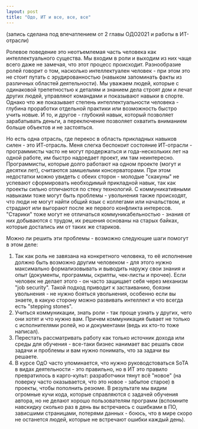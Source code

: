 ```yaml
---
layout: post
title: "Одо, ИТ и все, все, все"
---
```


(запись сделана под впечатлением от 2 главы ОДО2021 и работы в ИТ-отрасли)

Ролевое поведение это неотъемлемая часть человека как интеллектуального существа. Мы входим в роли и выходим из них чаще всего даже не замечая, что этот процесс происходит. Разнообразие ролей говорит о том, насколько интеллектуален человек - при этом это не стоит путать с эрудированностью (навыком запоминать факты из различных областей деятельности). Мы уважаем людей, которые с одинаковой трепетностью к деталям и знанием дела строят дом и лечат других людей, управляют командами и показывают навыки в спорте. Однако что же показывает степень интеллектуальности человека - глубина проработки отдельной практики или возможность быстро учить новые. И то, и другое - глубокий навык, который позволяет зарабатывать деньги, а переключение позволяет охватить вниманием больше объектов и не застояться.

Но есть одна отрасль, где перекос в область прикладных навыков силен - это ИТ-отрасль. Меня слегка беспокоит состояние ИТ-отрасли - программисты часто не могут продержаться и года-нескольких лет на одной работе, им быстро надоедает проект, им там неинтересно. Программисты, которые долго работают на одном проекте (могут и десятки лет), считаются замшелыми консерваторами. При этом недостатки можно увидеть с обеих сторон - молодые "скакуны" не успевают сформировать необходимый прикладной навык, так как проекты сильно отличаются по стеку технологий. С коммуникативными навыками тоже могут быть проблемы - увольнения также происходят, что люди не могут найти общий язык с коллегами или начальством, и страдают или выгорают после же первого конфликта интересов. "Старики" тоже могут не отличаться коммуникабельностью - знания от них добываются с трудом, их решения основаны на старых байках, которые достались им от таких же стариков.

Можно ли решить эти проблемы - возможно следующие шаги помогут в этом деле:

1. Так как роль не завязана на конкретного человека, то её исполнение должно быть возможно другим человеком - для этого нужно максимально формализовывать и выводить наружу свои знания и опыт (документы, программы, скрипты, чек-листы и прочее). Если человек не делает этого - он часто защищает себя через механизм "job security". Такой подход приводит к застаиванию, боязни увольнения - не нужно бояться увольнения, особенно если вы знаете, в какую сторону можно развивать интеллект и что всегда есть "stepping stones".
2. Учиться коммуникации, знать роли - так проще узнать у других, чего они хотят и что нужно вам. Причем коммуникация бывает не только с исполнителями ролей, но и документами (ведь их кто-то тоже написал).
3. Перестать рассматривать работу как только источник дохода или среды для обучения - все-таки бизнес нанимает вас решать свои задачи и проблемы и вам нужно понимать, что за задачи вы решаете.
4. В курсе ОдО часто упоминается, что нужно руководстоваться SoTA в видах деятельности - это правильно, но в ИТ это правило превратилось в карго-культ: разработчики тянут всё "новое" (на поверку часто оказывается, что это новое - забытое старое) в проекты, чтобы пополнить резюме. В результате мы видим огромные кучи кода, которые справляются с задачей обучения автора, но не делают хорошо пользователям программ (вспомните навскидку сколько раз в день вы встречаесь с ошибками в ПО, зависшими страницами, потерями данных - боюсь, что в мире скоро не останется людей, которые не встречают ошибки каждый день).

